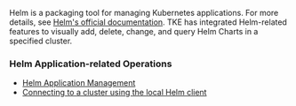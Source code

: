 Helm is a packaging tool for managing Kubernetes applications. For more details, see [Helm's official documentation](https://helm.sh/).
TKE has integrated Helm-related features to visually add, delete, change, and query Helm Charts in a specified cluster.

### Helm Application-related Operations

- [Helm Application Management](https://intl.cloud.tencent.com/document/product/457/30683)
- [Connecting to a cluster using the local Helm client](https://intl.cloud.tencent.com/document/product/457/30684)
